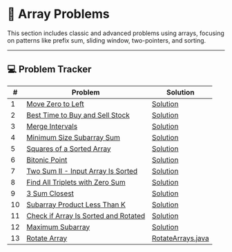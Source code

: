 # 🧮 Array Problems

This section includes classic and advanced problems using arrays, focusing on patterns like prefix sum, sliding window,
two-pointers, and sorting.

---

## 💻 Problem Tracker

| #  | Problem                                                                                                                 | Solution                                 |
|----|-------------------------------------------------------------------------------------------------------------------------|------------------------------------------|
| 1  | [Move Zero to Left](https://www.geeksforgeeks.org/move-all-zeros-to-front-of-array/)                                    | [Solution](./MoveZeroToLeft.java)        |
| 2  | [Best Time to Buy and Sell Stock](https://leetcode.com/problems/best-time-to-buy-and-sell-stock/description/)           | [Solution](./StockBuySell.java)          |
| 3  | [Merge Intervals](https://leetcode.com/problems/merge-intervals/description/)                                           | [Solution](./SortedArray.java)           |
| 4  | [Minimum Size Subarray Sum](https://leetcode.com/problems/minimum-size-subarray-sum/description/)                       | [Solution](./SubArrays.java)             |
| 5  | [Squares of a Sorted Array](https://leetcode.com/problems/squares-of-a-sorted-array/description/)                       | [Solution](./SortedArray.java)           |
| 6  | [Bitonic Point](https://www.geeksforgeeks.org/problems/maximum-value-in-a-bitonic-array3001/1)                          | [Solution](./SortedArray.java)           |
| 7  | [Two Sum II - Input Array Is Sorted](https://leetcode.com/problems/two-sum-ii-input-array-is-sorted/description/)       | [Solution](./SortedArray.java)           |
| 8  | [Find All Triplets with Zero Sum](https://www.geeksforgeeks.org/problems/find-all-triplets-with-zero-sum/1)             | [Solution](./SortedArray.java)           |
| 9  | [3 Sum Closest](https://www.geeksforgeeks.org/problems/3-sum-closest/1)                                                 | [Solution](./SortedArray.java)           |
| 10 | [Subarray Product Less Than K](https://leetcode.com/problems/subarray-product-less-than-k/description/)                 | [Solution](./SubArrays.java)             |
| 11 | [Check if Array Is Sorted and Rotated](https://leetcode.com/problems/check-if-array-is-sorted-and-rotated/description/) | [Solution](./SortedArray.java)           |
| 12 | [Maximum Subarray](https://leetcode.com/problems/maximum-subarray/)                                                     | [Solution](./SubArrays.java)             |
| 13 | [Rotate Array](https://leetcode.com/problems/rotate-array/)                                                             | [RotateArrays.java](./RotateArrays.java) |